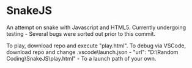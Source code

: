 # SnakeJS

An attempt on snake with Javascript and HTML5. Currently undergoing testing - Several bugs were sorted out prior to this commit.

To play, download repo and execute "play.html".
To debug via VSCode, download repo and change .vscode\launch.json - "url": "D:\\Random Coding\\SnakeJS\\play.html" - To a launch path of your own.
